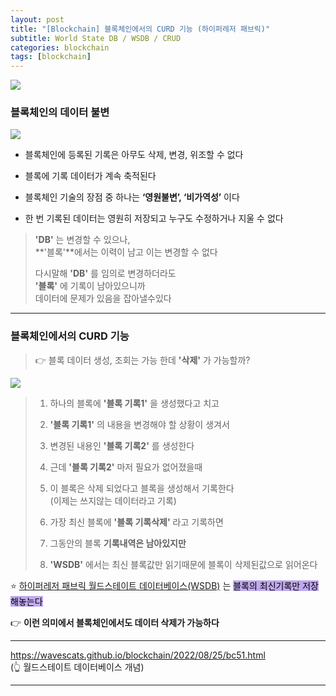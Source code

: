 ```yaml
---
layout: post
title: "[Blockchain] 블록체인에서의 CURD 기능 (하이퍼레저 패브릭)"
subtitle: World State DB / WSDB / CRUD
categories: blockchain
tags: [blockchain]
---
```


![](https://velog.velcdn.com/images/-__-/post/34a14490-ddb3-46dc-880a-946d3f3d0198/image.png)

### 블록체인의 데이터 불변

![](https://velog.velcdn.com/images/-__-/post/b3587ddb-1ca8-45e3-81e2-9a0ec563928b/image.png)

- 블록체인에 등록된 기록은 아무도 삭제, 변경, 위조할 수 없다

- 블록에 기록 데이터가 계속 축적된다

- 블록체인 기술의 장점 중 하나는 **‘영원불변’, ‘비가역성’** 이다

- 한 번 기록된 데이터는 영원히 저장되고 누구도 수정하거나 지울 수 없다

> **'DB'** 는 변경할 수 있으나, <br>
> **'블록'**에서는 이력이 남고 이는 변경할 수 없다<br>
>
> 다시말해 **'DB'** 를 임의로 변경하더라도 <br>
> **'블록'** 에 기록이 남아있으니까 <br>
> 데이터에 문제가 있음을 잡아낼수있다

---

### 블록체인에서의 CURD 기능

> 👉 블록 데이터 생성, 조회는 가능 한데 **'삭제'** 가 가능할까?

![](https://velog.velcdn.com/images/-__-/post/cb531945-e2c3-4ba0-9901-a549d9d6226d/image.png)

> 1. 하나의 블록에 **'블록 기록1'** 을 생성했다고 치고<br>
>
> 2. **'블록 기록1'** 의 내용을 변경해야 할 상황이 생겨서<br>
>
> 3. 변경된 내용인 **'블록 기록2'** 를 생성한다<br>
>
> 4. 근데 **'블록 기록2'** 마저 필요가 없어졌을때<br>
>
> 5. 이 블록은 삭제 되었다고 블록을 생성해서 기록한다<br>
>    (이제는 쓰지않는 데이터라고 기록)<br>
>
> 6. 가장 최신 블록에 **'블록 기록삭제'** 라고 기록하면<br>
>
> 7. 그동안의 블록 **기록내역은 남아있지만**<br>
>
> 8. **'WSDB'** 에서는 최신 블록값만 읽기때문에 블록이 삭제된값으로 읽어온다

⭐ <u>하이퍼레저 패브릭 월드스테이트 데이터베이스(WSDB)</u> 는 <span style="background-color:#BFA8EE; color:#000;">블록의 최신기록만 저장해놓는다</span>

👉 **이런 의미에서 블록체인에서도 데이터 삭제가 가능하다**

---

<https://wavescats.github.io/blockchain/2022/08/25/bc51.html><br>
(👆 월드스테이트 데이터베이스 개념)

---
